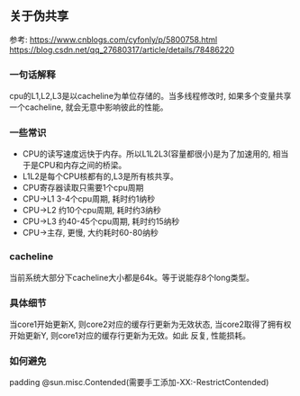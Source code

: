 ## 关于伪共享

参考:
https://www.cnblogs.com/cyfonly/p/5800758.html
https://blog.csdn.net/qq_27680317/article/details/78486220

### 一句话解释

cpu的L1,L2,L3是以cacheline为单位存储的。当多线程修改时, 如果多个变量共享一个cacheline, 就会无意中影响彼此的性能。
  
### 一些常识

- CPU的读写速度远快于内存。所以L1L2L3(容量都很小)是为了加速用的, 相当于是CPU和内存之间的桥梁。
- L1L2是每个CPU核都有的,L3是所有核共享。
- CPU寄存器读取只需要1个cpu周期
- CPU->L1 3-4个cpu周期, 耗时约1纳秒
- CPU->L2 约10个cpu周期, 耗时约3纳秒
- CPU->L3 约40-45个cpu周期, 耗时约15纳秒
- CPU->主存, 更慢, 大约耗时60-80纳秒

### cacheline
当前系统大部分下cacheline大小都是64k。等于说能存8个long类型。

### 具体细节
当core1开始更新X, 则core2对应的缓存行更新为无效状态, 当core2取得了拥有权开始更新Y, 则core1对应的缓存行更新为无效。如此
反复, 性能损耗。 

### 如何避免

padding 
@sun.misc.Contended(需要手工添加-XX:-RestrictContended)